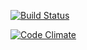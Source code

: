 [![Build Status](https://travis-ci.org/mrvovanness/flashcard.svg?branch=master)](https://travis-ci.org/mrvovanness/flashcard)

[![Code Climate](https://codeclimate.com/repos/551e9e1d6956805489000441/badges/eff17591d319cdccdb09/gpa.svg)](https://codeclimate.com/repos/551e9e1d6956805489000441/feed)
